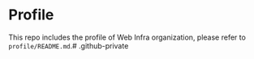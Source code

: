 # Profile

This repo includes the profile of Web Infra organization, please refer to `profile/README.md`.# .github-private
